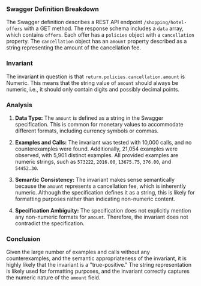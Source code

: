### Swagger Definition Breakdown
The Swagger definition describes a REST API endpoint `/shopping/hotel-offers` with a GET method. The response schema includes a `data` array, which contains `offers`. Each offer has a `policies` object with a `cancellation` property. The `cancellation` object has an `amount` property described as a string representing the amount of the cancellation fee.

### Invariant
The invariant in question is that `return.policies.cancellation.amount` is Numeric. This means that the string value of `amount` should always be numeric, i.e., it should only contain digits and possibly decimal points.

### Analysis
1. **Data Type:** The `amount` is defined as a string in the Swagger specification. This is common for monetary values to accommodate different formats, including currency symbols or commas.

2. **Examples and Calls:** The invariant was tested with 10,000 calls, and no counterexamples were found. Additionally, 21,054 examples were observed, with 5,901 distinct examples. All provided examples are numeric strings, such as `573222`, `2016.00`, `13675.75`, `376.00`, and `54452.30`.

3. **Semantic Consistency:** The invariant makes sense semantically because the `amount` represents a cancellation fee, which is inherently numeric. Although the specification defines it as a string, this is likely for formatting purposes rather than indicating non-numeric content.

4. **Specification Ambiguity:** The specification does not explicitly mention any non-numeric formats for `amount`. Therefore, the invariant does not contradict the specification.

### Conclusion
Given the large number of examples and calls without any counterexamples, and the semantic appropriateness of the invariant, it is highly likely that the invariant is a "true-positive." The string representation is likely used for formatting purposes, and the invariant correctly captures the numeric nature of the `amount` field.
